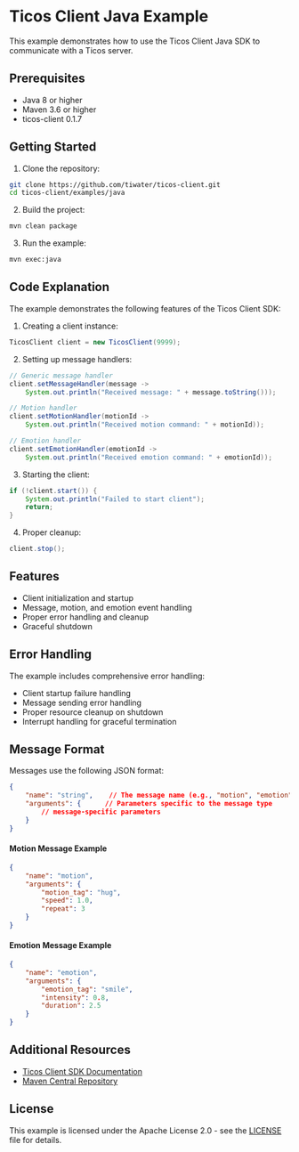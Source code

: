# Ticos Client Java Example

This example demonstrates how to use the Ticos Client Java SDK to communicate with a Ticos server.

## Prerequisites

- Java 8 or higher
- Maven 3.6 or higher
- ticos-client 0.1.7

## Getting Started

1. Clone the repository:
```bash
git clone https://github.com/tiwater/ticos-client.git
cd ticos-client/examples/java
```

2. Build the project:
```bash
mvn clean package
```

3. Run the example:
```bash
mvn exec:java
```

## Code Explanation

The example demonstrates the following features of the Ticos Client SDK:

1. Creating a client instance:
```java
TicosClient client = new TicosClient(9999);
```

2. Setting up message handlers:
```java
// Generic message handler
client.setMessageHandler(message -> 
    System.out.println("Received message: " + message.toString()));

// Motion handler
client.setMotionHandler(motionId -> 
    System.out.println("Received motion command: " + motionId));

// Emotion handler
client.setEmotionHandler(emotionId -> 
    System.out.println("Received emotion command: " + emotionId));
```

3. Starting the client:
```java
if (!client.start()) {
    System.out.println("Failed to start client");
    return;
}
```

4. Proper cleanup:
```java
client.stop();
```

## Features

- Client initialization and startup
- Message, motion, and emotion event handling
- Proper error handling and cleanup
- Graceful shutdown

## Error Handling

The example includes comprehensive error handling:
- Client startup failure handling
- Message sending error handling
- Proper resource cleanup on shutdown
- Interrupt handling for graceful termination

## Message Format

Messages use the following JSON format:

```json
{
    "name": "string",    // The message name (e.g., "motion", "emotion", "heartbeat")
    "arguments": {      // Parameters specific to the message type
        // message-specific parameters
    }
}
```

#### Motion Message Example

```json
{
    "name": "motion",
    "arguments": {
        "motion_tag": "hug",
        "speed": 1.0,
        "repeat": 3
    }
}
```

#### Emotion Message Example

```json
{
    "name": "emotion",
    "arguments": {
        "emotion_tag": "smile",
        "intensity": 0.8,
        "duration": 2.5
    }
}
```

## Additional Resources

- [Ticos Client SDK Documentation](https://github.com/tiwater/ticos-client)
- [Maven Central Repository](https://central.sonatype.com/artifact/com.tiwater/ticos-client/0.1.7)

## License

This example is licensed under the Apache License 2.0 - see the [LICENSE](../../LICENSE) file for details.

